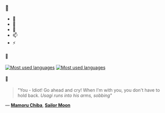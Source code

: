 ### 👋

- 🔭
- 🌱
- 💬
- 📫
- ⚡

#### 🧏

[![Most used languages](https://github-readme-stats-aynah.vercel.app/api/top-langs/?username=aynh&theme=solarized-dark&langs_count=6&layout=compact&hide_title=true)](https://github.com/anuraghazra/github-readme-stats#gh-dark-mode-only)
[![Most used languages](https://github-readme-stats-aynah.vercel.app/api/top-langs/?username=aynh&theme=solarized-light&langs_count=6&layout=compact&hide_title=true)](https://github.com/anuraghazra/github-readme-stats#gh-light-mode-only)

#### 💬

> "You - Idiot! Go ahead and cry! When I'm with you, you don't have to hold back. *Usagi runs into his arms, sobbing*"

&mdash; [**Mamoru Chiba**](https://myanimelist.net/character.php?q=Mamoru%20Chiba&cat=character), [**Sailor Moon**](https://myanimelist.net/search/all?q=Sailor%20Moon&cat=all)
